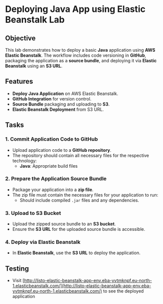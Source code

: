# Deploying Java App using Elastic Beanstalk Lab

## Objective

This lab demonstrates how to deploy a basic **Java** application using **AWS Elastic Beanstalk**. The workflow includes code versioning in **GitHub**, packaging the application as a **source bundle**, and deploying it via **Elastic Beanstalk** using an **S3 URL**.

## Features

- **Deploy Java Application** on AWS Elastic Beanstalk.
- **GitHub Integration** for version control.
- **Source Bundle** packaging and uploading to **S3**.
- **Elastic Beanstalk Deployment** from S3 URL.

## Tasks

### 1. **Commit Application Code to GitHub**

- Upload application code to a **GitHub repository**.
- The repository should contain all necessary files for the respective technology:
  - **Java**: Appropriate build files

### 2. **Prepare the Application Source Bundle**

- Package your application into a **zip file**.
- The zip file must contain the necessary files for your application to run:
  - Should include compiled `.jar` files and any dependencies.

### 3. **Upload to S3 Bucket**

- Upload the zipped source bundle to an **S3 bucket**.
- Ensure the **S3 URL** for the uploaded source bundle is accessible.

### 4. **Deploy via Elastic Beanstalk**

- In **Elastic Beanstalk**, use the **S3 URL** to deploy the application.

## Testing

- Visit [http://listo-elastic-beanstalk-app-env.eba-yvtmknpf.eu-north-1.elasticbeanstalk.com/](http://listo-elastic-beanstalk-app-env.eba-yvtmknpf.eu-north-1.elasticbeanstalk.com/) to see the deployed application
